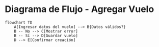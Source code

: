 # Diagrama de Flujo - Agregar Vuelo

```mermaid
flowchart TD
    A[Ingresar datos del vuelo] --> B{Datos válidos?}
    B -- No --> C[Mostrar error]
    B -- Sí --> D[Guardar vuelo]
    D --> E[Confirmar creación]
```
